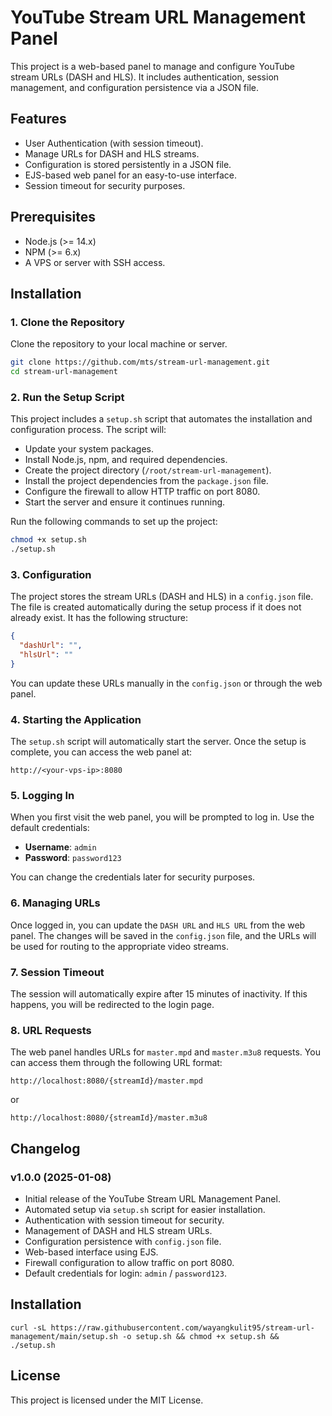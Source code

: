 
# YouTube Stream URL Management Panel

This project is a web-based panel to manage and configure YouTube stream URLs (DASH and HLS). It includes authentication, session management, and configuration persistence via a JSON file.

## Features

- User Authentication (with session timeout).
- Manage URLs for DASH and HLS streams.
- Configuration is stored persistently in a JSON file.
- EJS-based web panel for an easy-to-use interface.
- Session timeout for security purposes.

## Prerequisites

- Node.js (>= 14.x)
- NPM (>= 6.x)
- A VPS or server with SSH access.

## Installation

### 1. Clone the Repository

Clone the repository to your local machine or server.

```bash
git clone https://github.com/mts/stream-url-management.git
cd stream-url-management
```

### 2. Run the Setup Script

This project includes a `setup.sh` script that automates the installation and configuration process. The script will:

- Update your system packages.
- Install Node.js, npm, and required dependencies.
- Create the project directory (`/root/stream-url-management`).
- Install the project dependencies from the `package.json` file.
- Configure the firewall to allow HTTP traffic on port 8080.
- Start the server and ensure it continues running.

Run the following commands to set up the project:

```bash
chmod +x setup.sh
./setup.sh
```

### 3. Configuration

The project stores the stream URLs (DASH and HLS) in a `config.json` file. The file is created automatically during the setup process if it does not already exist. It has the following structure:

```json
{
  "dashUrl": "",
  "hlsUrl": ""
}
```

You can update these URLs manually in the `config.json` or through the web panel.

### 4. Starting the Application

The `setup.sh` script will automatically start the server. Once the setup is complete, you can access the web panel at:

```
http://<your-vps-ip>:8080
```

### 5. Logging In

When you first visit the web panel, you will be prompted to log in. Use the default credentials:

- **Username**: `admin`
- **Password**: `password123`

You can change the credentials later for security purposes.

### 6. Managing URLs

Once logged in, you can update the `DASH URL` and `HLS URL` from the web panel. The changes will be saved in the `config.json` file, and the URLs will be used for routing to the appropriate video streams.

### 7. Session Timeout

The session will automatically expire after 15 minutes of inactivity. If this happens, you will be redirected to the login page.

### 8. URL Requests

The web panel handles URLs for `master.mpd` and `master.m3u8` requests. You can access them through the following URL format:

```
http://localhost:8080/{streamId}/master.mpd
```

or

```
http://localhost:8080/{streamId}/master.m3u8
```

## Changelog

### v1.0.0 (2025-01-08)

- Initial release of the YouTube Stream URL Management Panel.
- Automated setup via `setup.sh` script for easier installation.
- Authentication with session timeout for security.
- Management of DASH and HLS stream URLs.
- Configuration persistence with `config.json` file.
- Web-based interface using EJS.
- Firewall configuration to allow traffic on port 8080.
- Default credentials for login: `admin` / `password123`.

## Installation
  ```
  curl -sL https://raw.githubusercontent.com/wayangkulit95/stream-url-management/main/setup.sh -o setup.sh && chmod +x setup.sh && ./setup.sh
  ```

## License

This project is licensed under the MIT License.

